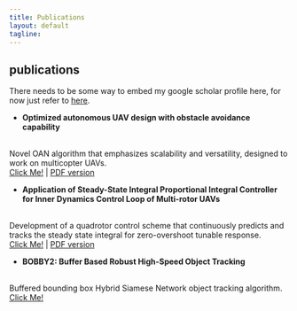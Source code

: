 ```yaml
---
title: Publications
layout: default
tagline:
---
```


<div>
  <h2 class="page-header-brief">publications</h2>
  <div class="line-sep"></div>
</div>

There needs to be some way to embed my google scholar profile here, for now just refer to <a href="https://scholar.google.com/citations?user=FHvuXNcAAAAJ&hl=en" target="_blank">here</a>.

- **Optimized autonomous UAV design with obstacle avoidance capability**
<br/>
Novel OAN algorithm that emphasizes scalability and versatility, designed to work on multicopter UAVs.
<br/>
<a href="https://aip.scitation.org/doi/abs/10.1063/5.0001372" target="_blank">Click Me!</a> | 
<a href="{{ site.BASE_PATH }}/assets/media/ICACCA2018.pdf" target="_blank">PDF version</a>

- **Application of Steady-State Integral Proportional Integral Controller for Inner Dynamics Control Loop of Multi-rotor UAVs** 
<br/>
Development of a quadrotor control scheme that continuously predicts and tracks the steady state integral for zero-overshoot tunable response.
<br/>
<a href="https://ieeexplore.ieee.org/abstract/document/8776780" target="_blank">Click Me!</a> | 
<a href="{{ site.BASE_PATH }}/assets/media/AIP2018.pdf" target="_blank">PDF version</a>

- **BOBBY2: Buffer Based Robust High-Speed Object Tracking**
<br/>
Buffered bounding box Hybrid Siamese Network object tracking algorithm. 
<br/>
<a href="https://arxiv.org/abs/1910.08263" target="_blank">Click Me!</a>